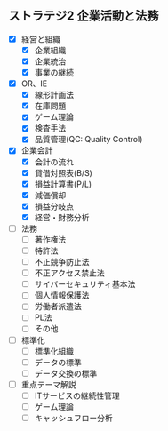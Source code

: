 ## ストラテジ2 企業活動と法務

- [x] 経営と組織
  - [x] 企業組織
  - [x] 企業統治
  - [x] 事業の継続
- [x] OR、IE
  - [x] 線形計画法
  - [x] 在庫問題
  - [x] ゲーム理論
  - [x] 検査手法
  - [x] 品質管理(QC: Quality Control)
- [x] 企業会計
  - [x] 会計の流れ
  - [x] 貸借対照表(B/S)
  - [x] 損益計算書(P/L)
  - [x] 減価償却
  - [x] 損益分岐点
  - [x] 経営・財務分析
- [ ] 法務
  - [ ] 著作権法
  - [ ] 特許法
  - [ ] 不正競争防止法
  - [ ] 不正アクセス禁止法
  - [ ] サイバーセキュリティ基本法
  - [ ] 個人情報保護法
  - [ ] 労働者派遣法
  - [ ] PL法
  - [ ] その他
- [ ] 標準化
  - [ ] 標準化組織
  - [ ] データの標準
  - [ ] データ交換の標準
- [ ] 重点テーマ解説
  - [ ] ITサービスの継続性管理
  - [ ] ゲーム理論
  - [ ] キャッシュフロー分析
